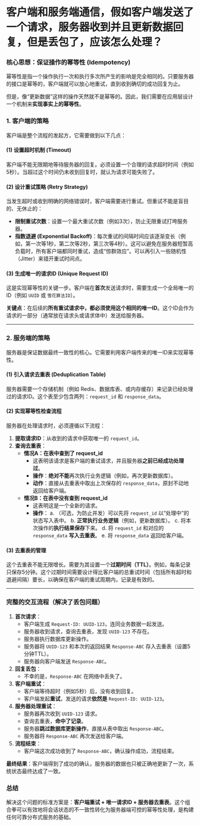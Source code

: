 # 客户端和服务端通信，假如客户端发送了一个请求，服务器收到并且更新数据回复，但是丢包了，应该怎么处理？

### 核心思想：保证操作的幂等性 (Idempotency)

幂等性是指一个操作执行一次和执行多次所产生的影响是完全相同的。只要服务器的接口是幂等的，客户端就可以放心地重试，直到收到确切的成功回复为止。

但是，像“更新数据”这样的操作天然就不是幂等的。因此，我们需要在应用层设计一个机制来**实现事实上的幂等性**。

### 1. 客户端的策略

客户端是整个流程的发起方，它需要做到以下几点：



#### (1) 设置超时机制 (Timeout)

客户端不能无限期地等待服务器的回复。必须设置一个合理的请求超时时间（例如5秒）。当超过这个时间仍未收到回复时，就认为请求可能失败了。



#### (2) 设计重试策略 (Retry Strategy)

当发生超时或收到明确的网络错误时，客户端需要进行重试。但重试不能是盲目的、无休止的：

- **限制重试次数**：设置一个最大重试次数（例如3次），防止无限重试打垮服务器。
- **指数退避 (Exponential Backoff)**：每次重试的间隔时间应该逐渐变长（例如，第一次等1秒，第二次等2秒，第三次等4秒）。这可以避免在服务器短暂高负载时，所有客户端都同时重试，造成“惊群效应”。可以再引入一些随机性（Jitter）来错开重试时间点。



#### (3) 生成唯一的请求ID (Unique Request ID)

这是实现幂等性的关键一步。客户端在**首次**发送请求时，需要生成一个全局唯一的ID（例如 `UUID` 或 `雪花算法ID`）。

**关键点**：在后续的**所有重试请求中，都必须使用这个相同的唯一ID**。这个ID会作为请求的一部分（通常放在请求头或请求体中）发送给服务器。

------



### 2. 服务端的策略

服务器是保证数据最终一致性的核心。它需要利用客户端传来的唯一ID来实现幂等性。



#### (1) 引入请求去重表 (Deduplication Table)

服务器需要一个存储机制（例如 Redis、数据库表、或内存缓存）来记录已经处理过的请求ID。这个表至少包含两列：`request_id` 和 `response_data`。



#### (2) 实现幂等性检查流程

服务器在处理请求时，必须遵循以下流程：

1. **提取请求ID**：从收到的请求中获取唯一的 `request_id`。
2. **查询去重表**：
   - **情况A：在表中查到了 request_id**
     - 这表明该请求是客户端的重试请求，并且服务器**之前已经成功处理过**。
     - **操作**：**绝对不能**再次执行业务逻辑（例如，再次更新数据库）。
     - **动作**：直接从去重表中取出上次保存的 `response_data`，原封不动地返回给客户端。
   - **情况B：在表中没有查到 request_id**
     - 这表明这是一个全新的请求。
     - **操作**： a. （可选，为防止并发）可以先将 `request_id` 以“处理中”的状态写入表中。 b. **正常执行业务逻辑**（例如，更新数据库）。 c. 将本次操作的**执行结果保存**下来。 d. 将 `request_id` 和对应的 `response_data` **写入去重表**。 e. 将 `response_data` 返回给客户端。



#### (3) 去重表的管理

这个去重表不能无限增长。需要为其设置一个**过期时间（TTL）**。例如，每条记录只保存5分钟。这个过期时间需要设计得比客户端的总重试时间（包括所有超时和退避间隔）要长，以确保在客户端的重试周期内，记录是有效的。

------



### 完整的交互流程（解决了丢包问题）

1. **首次请求**：
   - 客户端生成 `Request-ID: UUID-123`，连同业务数据一起发送。
   - 服务器收到请求，查询去重表，发现 `UUID-123` 不存在。
   - 服务器执行数据库更新操作。
   - 服务器将 `UUID-123` 和本次的返回结果 `Response-ABC` 存入去重表（设置5分钟TTL）。
   - 服务器向客户端发送 `Response-ABC`。
2. **回复丢包**：
   - 不幸的是，`Response-ABC` 在网络中丢失了。
3. **客户端重试**：
   - 客户端等待超时（例如5秒）后，没有收到回复。
   - 客户端发起**重试**，发送的请求**依然是** `Request-ID: UUID-123`。
4. **服务器处理重试**：
   - 服务器再次收到 `UUID-123` 请求。
   - 查询去重表，**命中了记录**。
   - 服务器**跳过数据库更新操作**，直接从表中取出 `Response-ABC`。
   - 服务器将 `Response-ABC` 再次发送给客户端。
5. **流程结束**：
   - 客户端这次成功收到了 `Response-ABC`，确认操作成功，流程结束。

**最终结果**：客户端得到了成功的确认，服务器的数据也只被正确地更新了一次，系统状态最终达成了一致。



### 总结

解决这个问题的标准方案是：**客户端重试 + 唯一请求ID + 服务器去重表**。这个组合拳可以有效地将会话状态的不一致性转化为服务器端可控的幂等性处理，是构建任何可靠分布式服务的基础。